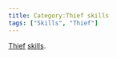```yaml
---
title: Category:Thief skills
tags: ["Skills", "Thief"]
---
```

[Thief](Thief "wikilink") [skills](skill "wikilink").
 